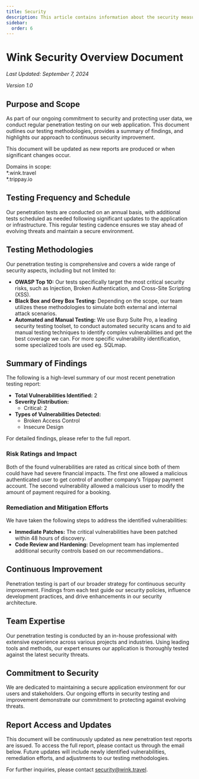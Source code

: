 ```yaml
---
title: Security
description: This article contains information about the security measures we implement and are published annually by our 3rd party security firm.
sidebar:
  order: 6
---
```


# Wink Security Overview Document

*Last Updated: September 7, 2024*

*Version 1.0*

## Purpose and Scope

As part of our ongoing commitment to security and protecting user data, we conduct regular penetration testing on our web application. This document outlines our testing methodologies, provides a summary of findings, and highlights our approach to continuous security improvement.

This document will be updated as new reports are produced or when significant changes occur.

Domains in scope:  
\*.wink.travel  
\*.trippay.io

## Testing Frequency and Schedule

Our penetration tests are conducted on an annual basis, with additional tests scheduled as needed following significant updates to the application or infrastructure. This regular testing cadence ensures we stay ahead of evolving threats and maintain a secure environment.

## Testing Methodologies

Our penetration testing is comprehensive and covers a wide range of security aspects, including but not limited to:

* **OWASP Top 10:** Our tests specifically target the most critical security risks, such as Injection, Broken Authentication, and Cross-Site Scripting (XSS).  
* **Black Box and Grey Box Testing:** Depending on the scope, our team utilizes these methodologies to simulate both external and internal attack scenarios.  
* **Automated and Manual Testing:** We use Burp Suite Pro, a leading security testing toolset, to conduct automated security scans and to aid manual testing techniques to identify complex vulnerabilities and get the best coverage we can. For more specific vulnerability identification, some specialized tools are used eg. SQLmap. 

## Summary of Findings

The following is a high-level summary of our most recent penetration testing report:

* **Total Vulnerabilities Identified:** 2  
* **Severity Distribution:**  
  * Critical: 2  
* **Types of Vulnerabilities Detected:**  
  * Broken Access Control  
  * Insecure Design

For detailed findings, please refer to the full report.

### Risk Ratings and Impact

Both of the found vulnerabilities are rated as critical since both of them could have had severe financial impacts. The first one allowed a malicious authenticated user to get control of another company’s Trippay payment account. The second vulnerability allowed a malicious user to modify the amount of payment required for a booking.

### Remediation and Mitigation Efforts

We have taken the following steps to address the identified vulnerabilities:

* **Immediate Patches:** The critical vulnerabilities have been patched within 48 hours of discovery.  
* **Code Review and Hardening:** Development team has implemented additional security controls based on our recommendations..

## Continuous Improvement

Penetration testing is part of our broader strategy for continuous security improvement. Findings from each test guide our security policies, influence development practices, and drive enhancements in our security architecture.

## Team Expertise

Our penetration testing is conducted by an in-house professional with extensive experience across various projects and industries. Using leading tools and methods, our expert ensures our application is thoroughly tested against the latest security threats.

## Commitment to Security

We are dedicated to maintaining a secure application environment for our users and stakeholders. Our ongoing efforts in security testing and improvement demonstrate our commitment to protecting against evolving threats.

## Report Access and Updates

This document will be continuously updated as new penetration test reports are issued. To access the full report, please contact us through the email below. Future updates will include newly identified vulnerabilities, remediation efforts, and adjustments to our testing methodologies.

For further inquiries, please contact security@wink.travel.  
